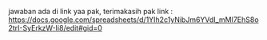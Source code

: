 jawaban ada di link yaa pak, terimakasih pak
link : https://docs.google.com/spreadsheets/d/1YIh2c1yNibJm6YVdI_mMI7EhS8o2trI-SyErkzW-Ii8/edit#gid=0
